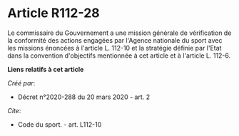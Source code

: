 # Article R112-28

Le commissaire du Gouvernement a une mission générale de vérification de la conformité des actions engagées par l'Agence
nationale du sport avec les missions énoncées à l'article L. 112-10 et la stratégie définie par l'Etat dans la convention
d'objectifs mentionnée à cet article et à l'article L. 112-6.

**Liens relatifs à cet article**

_Créé par_:

  - Décret n°2020-288 du 20 mars 2020 - art. 2

_Cite_:

  - Code du sport. - art. L112-10
